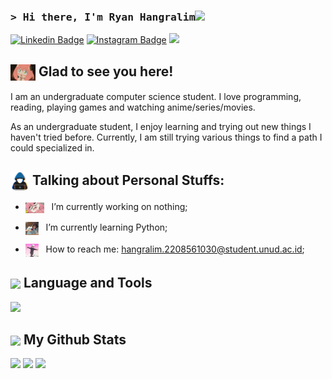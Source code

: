 ### <samp>&gt; Hi there, I'm Ryan Hangralim<img src="https://media.giphy.com/media/hvRJCLFzcasrR4ia7z/giphy.gif" width="25"> </samp>

[![Linkedin Badge](https://img.shields.io/badge/-LinkedIn-0e76a8?style=flat-square&logo=Linkedin&logoColor=white)](https://www.linkedin.com/in/ryanhangralim)
[![Instagram Badge](https://img.shields.io/badge/-Instagram-e4405f?style=flat-square&logo=Instagram&logoColor=white)](https://www.instagram.com/ryan.h_22)
<img src="https://user-images.githubusercontent.com/73097560/115834477-dbab4500-a447-11eb-908a-139a6edaec5c.gif">

## <img align="center" src="https://github.com/Ryanhangralim/Ryanhangralim/blob/main/assets/anya.gif?raw=true" width="40"> **Glad to see you here!**  

I am an undergraduate computer science student. I love programming, reading, playing games and watching anime/series/movies.

As an undergraduate student, I enjoy learning and trying out new things I haven't tried before. Currently, I am still trying various things to find a path I could specialized in. 

## <picture><img align="center" src = "https://github.com/0xAbdulKhalid/0xAbdulKhalid/raw/main/assets/mdImages/about_me.gif" width = 30px></picture><b> Talking about Personal Stuffs:</b> 

- <img align="center" src="https://github.com/Ryanhangralim/Ryanhangralim/blob/main/assets/glitch.gif?raw=true" width="30" />&nbsp;&nbsp; I’m currently working on nothing;

- <img align="center" src="https://github.com/Ryanhangralim/Ryanhangralim/blob/main/assets/learn.gif?raw=true" width="21" />&nbsp;&nbsp; I’m currently learning Python;

- <img align="center" src="https://github.com/Ryanhangralim/Ryanhangralim/blob/main/assets/gojo.gif?raw=true" width="21" />&nbsp;&nbsp; How to reach me: hangralim.2208561030@student.unud.ac.id;


## <img align="center" src="https://media2.giphy.com/media/QssGEmpkyEOhBCb7e1/giphy.gif?cid=ecf05e47a0n3gi1bfqntqmob8g9aid1oyj2wr3ds3mg700bl&rid=giphy.gif" width ="25"><b> Language and Tools</b>

<img src="https://skillicons.dev/icons?i=vscode,figma,github,discord,git,c,cpp,python,java,sqlite,mysql&perline=14" />


## <img align="center" src="https://media.giphy.com/media/iY8CRBdQXODJSCERIr/giphy.gif" width="30"><b> My Github Stats </b>

<p>
  <img height="180em" src="https://github-readme-stats.vercel.app/api?username=Ryanhangralim&theme=dark&show_icons=true&hide_border=true&&count_private=true&include_all_commits=true" />
  <img height="180em" src="https://github-readme-stats.vercel.app/api/top-langs/?username=Ryanhangralim&theme=dark&exclude_repo=KNN-Image-Classification&show_icons=true&hide_border=true&layout=compact&langs_count=8"/>
  <img height="170em" src="https://github-readme-streak-stats.herokuapp.com/?user=Ryanhangralim&theme=dark&hide_border=true"/> 

</p>